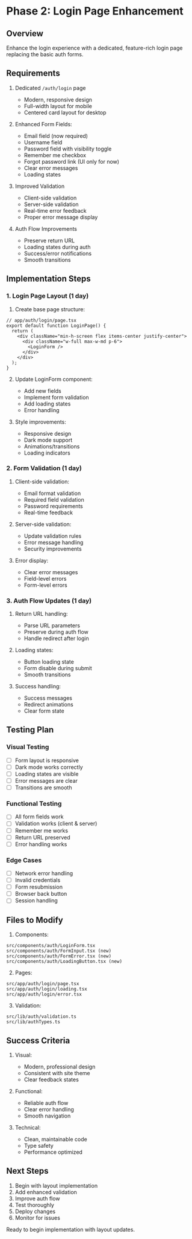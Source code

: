 # Phase 2: Login Page Enhancement

## Overview

Enhance the login experience with a dedicated, feature-rich login page replacing the basic auth forms.

## Requirements

1. Dedicated `/auth/login` page

   - Modern, responsive design
   - Full-width layout for mobile
   - Centered card layout for desktop

2. Enhanced Form Fields:

   - Email field (now required)
   - Username field
   - Password field with visibility toggle
   - Remember me checkbox
   - Forgot password link (UI only for now)
   - Clear error messages
   - Loading states

3. Improved Validation

   - Client-side validation
   - Server-side validation
   - Real-time error feedback
   - Proper error message display

4. Auth Flow Improvements
   - Preserve return URL
   - Loading states during auth
   - Success/error notifications
   - Smooth transitions

## Implementation Steps

### 1. Login Page Layout (1 day)

1. Create base page structure:

```tsx
// app/auth/login/page.tsx
export default function LoginPage() {
  return (
    <div className="min-h-screen flex items-center justify-center">
      <div className="w-full max-w-md p-6">
        <LoginForm />
      </div>
    </div>
  );
}
```

2. Update LoginForm component:

   - Add new fields
   - Implement form validation
   - Add loading states
   - Error handling

3. Style improvements:
   - Responsive design
   - Dark mode support
   - Animations/transitions
   - Loading indicators

### 2. Form Validation (1 day)

1. Client-side validation:

   - Email format validation
   - Required field validation
   - Password requirements
   - Real-time feedback

2. Server-side validation:

   - Update validation rules
   - Error message handling
   - Security improvements

3. Error display:
   - Clear error messages
   - Field-level errors
   - Form-level errors

### 3. Auth Flow Updates (1 day)

1. Return URL handling:

   - Parse URL parameters
   - Preserve during auth flow
   - Handle redirect after login

2. Loading states:

   - Button loading state
   - Form disable during submit
   - Smooth transitions

3. Success handling:
   - Success messages
   - Redirect animations
   - Clear form state

## Testing Plan

### Visual Testing

- [ ] Form layout is responsive
- [ ] Dark mode works correctly
- [ ] Loading states are visible
- [ ] Error messages are clear
- [ ] Transitions are smooth

### Functional Testing

- [ ] All form fields work
- [ ] Validation works (client & server)
- [ ] Remember me works
- [ ] Return URL preserved
- [ ] Error handling works

### Edge Cases

- [ ] Network error handling
- [ ] Invalid credentials
- [ ] Form resubmission
- [ ] Browser back button
- [ ] Session handling

## Files to Modify

1. Components:

```
src/components/auth/LoginForm.tsx
src/components/auth/FormInput.tsx (new)
src/components/auth/FormError.tsx (new)
src/components/auth/LoadingButton.tsx (new)
```

2. Pages:

```
src/app/auth/login/page.tsx
src/app/auth/login/loading.tsx
src/app/auth/login/error.tsx
```

3. Validation:

```
src/lib/auth/validation.ts
src/lib/authTypes.ts
```

## Success Criteria

1. Visual:

   - Modern, professional design
   - Consistent with site theme
   - Clear feedback states

2. Functional:

   - Reliable auth flow
   - Clear error handling
   - Smooth navigation

3. Technical:
   - Clean, maintainable code
   - Type safety
   - Performance optimized

## Next Steps

1. Begin with layout implementation
2. Add enhanced validation
3. Improve auth flow
4. Test thoroughly
5. Deploy changes
6. Monitor for issues

Ready to begin implementation with layout updates.

